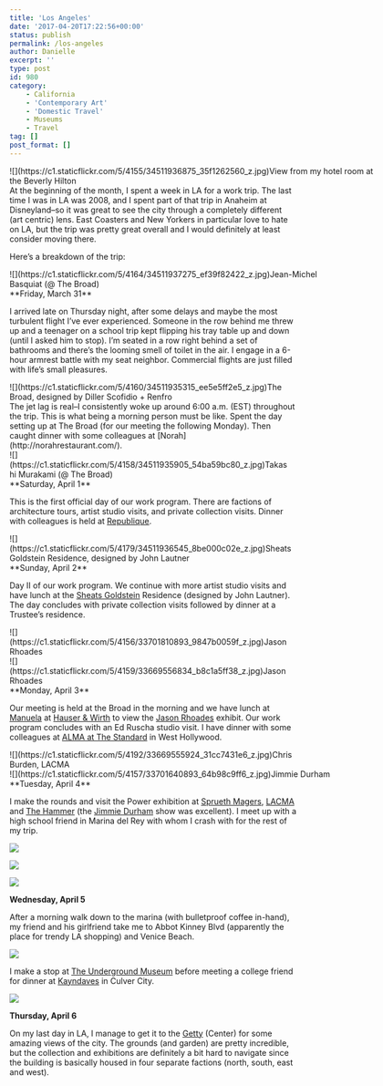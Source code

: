 ```yaml
---
title: 'Los Angeles'
date: '2017-04-20T17:22:56+00:00'
status: publish
permalink: /los-angeles
author: Danielle
excerpt: ''
type: post
id: 980
category:
    - California
    - 'Contemporary Art'
    - 'Domestic Travel'
    - Museums
    - Travel
tag: []
post_format: []
---
```

<div class="wp-caption alignnone" style="width: 650px">![](https://c1.staticflickr.com/5/4155/34511936875_35f1262560_z.jpg)View from my hotel room at the Beverly Hilton

</div>At the beginning of the month, I spent a week in LA for a work trip. The last time I was in LA was 2008, and I spent part of that trip in Anaheim at Disneyland–so it was great to see the city through a completely different (art centric) lens. East Coasters and New Yorkers in particular love to hate on LA, but the trip was pretty great overall and I would definitely at least consider moving there.

Here’s a breakdown of the trip:

<div class="wp-caption alignnone" style="width: 551px">![](https://c1.staticflickr.com/5/4164/34511937275_ef39f82422_z.jpg)Jean-Michel Basquiat (@ The Broad)

</div>**Friday, March 31**

I arrived late on Thursday night, after some delays and maybe the most turbulent flight I’ve ever experienced. Someone in the row behind me threw up and a teenager on a school trip kept flipping his tray table up and down (until I asked him to stop). I’m seated in a row right behind a set of bathrooms and there’s the looming smell of toilet in the air. I engage in a 6-hour armrest battle with my seat neighbor. Commercial flights are just filled with life’s small pleasures.

<div class="wp-caption alignnone" style="width: 524px">![](https://c1.staticflickr.com/5/4160/34511935315_ee5e5ff2e5_z.jpg)The Broad, designed by Diller Scofidio + Renfro

</div>The jet lag is real–I consistently woke up around 6:00 a.m. (EST) throughout the trip. This is what being a morning person must be like. Spent the day setting up at The Broad (for our meeting the following Monday). Then caught dinner with some colleagues at [Norah](http://norahrestaurant.com/).

<div class="wp-caption alignnone" style="width: 490px">![](https://c1.staticflickr.com/5/4158/34511935905_54ba59bc80_z.jpg)Takashi Murakami (@ The Broad)

</div>**Saturday, April 1**

This is the first official day of our work program. There are factions of architecture tours, artist studio visits, and private collection visits. Dinner with colleagues is held at [Republique](http://republiquela.com/).

<div class="wp-caption alignnone" style="width: 501px">![](https://c1.staticflickr.com/5/4179/34511936545_8be000c02e_z.jpg)Sheats Goldstein Residence, designed by John Lautner

</div> **Sunday, April 2**

Day II of our work program. We continue with more artist studio visits and have lunch at the [Sheats Goldstein](http://jamesfgoldstein.com/?page_id=881) Residence (designed by John Lautner). The day concludes with private collection visits followed by dinner at a Trustee’s residence.

<div class="wp-caption alignnone" style="width: 490px">![](https://c1.staticflickr.com/5/4156/33701810893_9847b0059f_z.jpg)Jason Rhoades

</div><div class="wp-caption alignnone" style="width: 490px">![](https://c1.staticflickr.com/5/4159/33669556834_b8c1a5ff38_z.jpg)Jason Rhoades

</div>**Monday, April 3**

Our meeting is held at the Broad in the morning and we have lunch at [Manuela](http://www.manuela-la.com/) at [Hauser &amp; Wirth](https://www.hauserwirthlosangeles.com/) to view the [Jason Rhoades](https://www.hauserwirth.com/exhibitions/3073/jason-rhoades-installations-1994-y-2006/view/) exhibit. Our work program concludes with an Ed Ruscha studio visit. I have dinner with some colleagues at [ALMA at The Standard](http://www.standardhotels.com/la/features/alma-restaurant-hollywood) in West Hollywood.

<div class="wp-caption alignnone" style="width: 520px">![](https://c1.staticflickr.com/5/4192/33669555924_31cc7431e6_z.jpg)Chris Burden, LACMA

</div><div class="wp-caption alignnone" style="width: 564px">![](https://c1.staticflickr.com/5/4157/33701640893_64b98c9ff6_z.jpg)Jimmie Durham

</div>**Tuesday, April 4**

I make the rounds and visit the Power exhibition at [Sprueth Magers](http://www.spruethmagers.com/exhibitions/445), [LACMA](http://www.lacma.org/) and [The Hammer](https://hammer.ucla.edu/) (the [Jimmie Durham](https://hammer.ucla.edu/exhibitions/2017/jimmie-durham-at-the-center-of-the-world/) show was excellent). I meet up with a high school friend in Marina del Rey with whom I crash with for the rest of my trip.

![](https://c1.staticflickr.com/5/4178/33669557634_4c24a56ced_z.jpg)

![](https://c1.staticflickr.com/5/4170/33701639073_142b6a9eb0_z.jpg)

![](https://c1.staticflickr.com/5/4158/33701640383_a0f200dafe_z.jpg)

**Wednesday, April 5**

After a morning walk down to the marina (with bulletproof coffee in-hand), my friend and his girlfriend take me to Abbot Kinney Blvd (apparently the place for trendy LA shopping) and Venice Beach.

![](https://c1.staticflickr.com/5/4188/33701639653_484db32a8e_z.jpg)

I make a stop at [The Underground Museum](http://theunderground-museum.org/) before meeting a college friend for dinner at [Kayndaves](https://kayndaves.com/) in Culver City.

![](https://c1.staticflickr.com/5/4184/34511937875_114651ca33_z.jpg)

**Thursday, April 6**

On my last day in LA, I manage to get it to the [Getty](http://www.getty.edu/visit/center/) (Center) for some amazing views of the city. The grounds (and garden) are pretty incredible, but the collection and exhibitions are definitely a bit hard to navigate since the building is basically housed in four separate factions (north, south, east and west).
